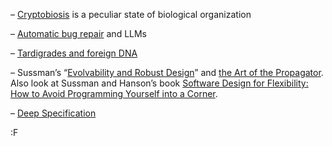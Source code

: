 – [Cryptobiosis](http://www.ncbi.nlm.nih.gov/pubmed/11290443/) is a peculiar state of biological organization

– [Automatic bug repair](http://news.mit.edu/2015/automatic-code-bug-repair-0629) and LLMs

– [Tardigrades and foreign DNA](http://uncnews.unc.edu/2015/11/23/a-huge-chunk-of-a-tardigrades-genome-comes-from-foreign-dna/)

– Sussman’s “[Evolvability and Robust Design](https://ewh.ieee.org/r1/boston/computer/sussmantlk.html)” and [the Art of the Propagator](https://dspace.mit.edu/handle/1721.1/44215). Also look at Sussman and Hanson’s book [Software Design for Flexibility: How to Avoid Programming Yourself into a Corner](https://www.amazon.com/Software-Design-Flexibility-Programming-Yourself/dp/0262045494?tag=fogus-20).

– [Deep Specification](http://www.csail.mit.edu/chlipala_10_million_NSF_grant)

:F
